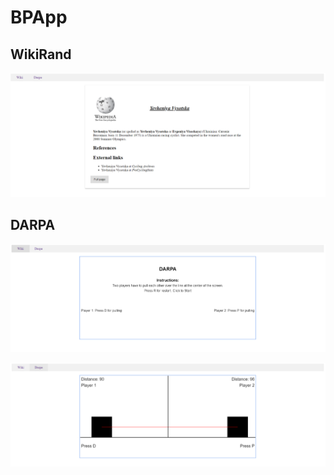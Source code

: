 # BPApp

## WikiRand

![Screenshot1](/screenshots/screenshot1.png)

## DARPA

![Screenshot2](/screenshots/screenshot2.png)

![Screenshot3](/screenshots/screenshot3.png)